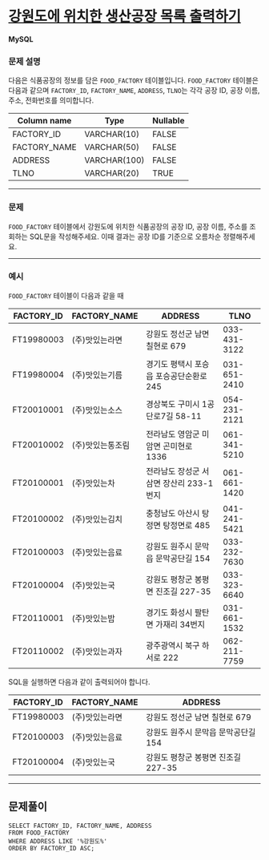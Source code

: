 # [강원도에 위치한 생산공장 목록 출력하기](https://school.programmers.co.kr/learn/courses/30/lessons/131112)

**MySQL**

### **문제 설명**

다음은 식품공장의 정보를 담은 `FOOD_FACTORY` 테이블입니다. `FOOD_FACTORY` 테이블은 다음과 같으며 `FACTORY_ID`, `FACTORY_NAME`, `ADDRESS`, `TLNO`는 각각 공장 ID, 공장 이름, 주소, 전화번호를 의미합니다.

| Column name | Type | Nullable |
| --- | --- | --- |
| FACTORY_ID | VARCHAR(10) | FALSE |
| FACTORY_NAME | VARCHAR(50) | FALSE |
| ADDRESS | VARCHAR(100) | FALSE |
| TLNO | VARCHAR(20) | TRUE |

---

### 문제

`FOOD_FACTORY` 테이블에서 강원도에 위치한 식품공장의 공장 ID, 공장 이름, 주소를 조회하는 SQL문을 작성해주세요. 이때 결과는 공장 ID를 기준으로 오름차순 정렬해주세요.

---

### 예시

`FOOD_FACTORY` 테이블이 다음과 같을 때

| FACTORY_ID | FACTORY_NAME | ADDRESS | TLNO |
| --- | --- | --- | --- |
| FT19980003 | (주)맛있는라면 | 강원도 정선군 남면 칠현로 679 | 033-431-3122 |
| FT19980004 | (주)맛있는기름 | 경기도 평택시 포승읍 포승공단순환로 245 | 031-651-2410 |
| FT20010001 | (주)맛있는소스 | 경상북도 구미시 1공단로7길 58-11 | 054-231-2121 |
| FT20010002 | (주)맛있는통조림 | 전라남도 영암군 미암면 곤미현로 1336 | 061-341-5210 |
| FT20100001 | (주)맛있는차 | 전라남도 장성군 서삼면 장산리 233-1번지 | 061-661-1420 |
| FT20100002 | (주)맛있는김치 | 충청남도 아산시 탕정면 탕정면로 485 | 041-241-5421 |
| FT20100003 | (주)맛있는음료 | 강원도 원주시 문막읍 문막공단길 154 | 033-232-7630 |
| FT20100004 | (주)맛있는국 | 강원도 평창군 봉평면 진조길 227-35 | 033-323-6640 |
| FT20110001 | (주)맛있는밥 | 경기도 화성시 팔탄면 가재리 34번지 | 031-661-1532 |
| FT20110002 | (주)맛있는과자 | 광주광역시 북구 하서로 222 | 062-211-7759 |

SQL을 실행하면 다음과 같이 출력되어야 합니다.

| FACTORY_ID | FACTORY_NAME | ADDRESS |
| --- | --- | --- |
| FT19980003 | (주)맛있는라면 | 강원도 정선군 남면 칠현로 679 |
| FT20100003 | (주)맛있는음료 | 강원도 원주시 문막읍 문막공단길 154 |
| FT20100004 | (주)맛있는국 | 강원도 평창군 봉평면 진조길 227-35 |


---
## 문제풀이
```mysql
SELECT FACTORY_ID, FACTORY_NAME, ADDRESS
FROM FOOD_FACTORY
WHERE ADDRESS LIKE '%강원도%'
ORDER BY FACTORY_ID ASC;
```
